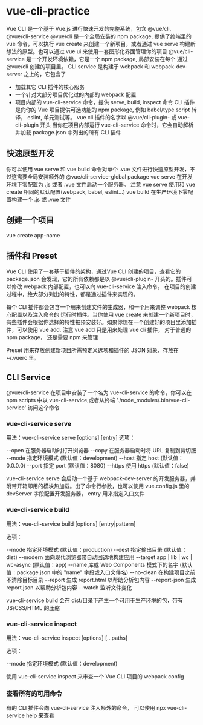 # vue-cli-practice

Vue CLI 是一个基于 Vue.js 进行快速开发的完整系统，包含 @vue/cli, @vue/cli-service
@vue/cli 是一个全局安装的 npm package, 提供了终端里的 vue 命令，可以执行 vue create 来创建一个新项目，或者通过 vue serve 构建新想法的原型。也可以通过 vue ui 来使用一套图形化界面管理你的项目
@vue/cli-service 是一个开发环境依赖，它是一个 npm package, 局部安装在每个 通过 @vue/cli 创建的项目里。 CLI service 是构建于 webpack 和 webpack-dev-server 之上的，它包含了
  * 加载其它 CLI 插件的核心服务
  * 一个针对大部分项目优化过的内部的 webpack 配置
  * 项目内部的 vue-cli-service 命令，提供 serve, build, inspect 命令
CLI 插件是向你的 Vue 项目提供可选功能的 npm package, 例如 babel/type script 转译， eslint, 单元测试等。 vue cli 插件的名字以 @vue/cli-plugin- 或 vue-cli-plugin 开头
当你在项目内部运行 vue-cli-service 命令时，它会自动解析并加载 package.json 中列出的所有 CLI 插件

## 快速原型开发
你可以使用 vue serve 和 vue build 命令对单个 .vue 文件进行快速原型开发，不过这需要全局安装额外的 @vue/cli-service-global package
vue serve 在开发环境下零配置为 .js 或者 .vue 文件启动一个服务器。 注意 vue serve 使用和 vue create 相同的默认配置(webpack, babel, eslint...)
vue build 在生产环境下零配置构建一个 .js 或 .vue 文件

## 创建一个项目
vue create app-name

## 插件和 Preset
Vue CLI 使用了一套基于插件的架构，通过Vue CLI 创建的项目，查看它的 package.json 会发现，它的所有依赖都是以 @vue/cli-plugin- 开头的。插件可以修改 webpack 内部配置，也可以向 vue-cli-service 注入命令。
在项目的创建过程中，绝大部分列出的特性，都是通过插件来实现的。

每个 CLI 插件都会包含一个用来创建文件的生成器，和一个用来调整 webpack 核心配置以及注入命令的 运行时插件。当你使用 vue create 来创建一个新项目时，有些插件会根据你选择的特性被预安装好。如果你想在一个创建好的项目里添加插件，可以使用 vue add.
注意 vue add 只是用来处理 vue cli 插件， 对于普通的 npm package， 还是需要 npm 来管理

Preset 用来存放创建新项目所需预定义选项和插件的 JSON 对象，存放在~/.vuerc 里。

## CLI Service
@vue/cli-service 在项目中安装了一个名为 vue-cli-service 的命令，你可以在 npm scripts 中以 vue-cli-service,或者从终端 './node_modules/.bin/vue-cli-service' 访问这个命令

### vue-cli-service serve
用法：vue-cli-service serve [options] [entry]
选项：

  --open    在服务器启动时打开浏览器
  --copy    在服务器启动时将 URL 复制到剪切版
  --mode    指定环境模式 (默认值：development)
  --host    指定 host (默认值：0.0.0.0)
  --port    指定 port (默认值：8080)
  --https   使用 https (默认值：false)

vue-cli-service serve 会启动一个基于 webpack-dev-server 的开发服务器，并附带开箱即用的模块热加载。出了命令行参数，也可以使用 vue.config.js 里的 devServer 字段配置开发服务器， entry 用来指定入口文件

### vue-cli-service build
用法：vue-cli-service build [options] [entry|pattern]

选项：

  --mode        指定环境模式 (默认值：production)
  --dest        指定输出目录 (默认值：dist)
  --modern      面向现代浏览器带自动回退地构建应用
  --target      app | lib | wc | wc-async (默认值：app)
  --name        库或 Web Components 模式下的名字 (默认值：package.json 中的 "name" 字段或入口文件名)
  --no-clean    在构建项目之前不清除目标目录
  --report      生成 report.html 以帮助分析包内容
  --report-json 生成 report.json 以帮助分析包内容
  --watch       监听文件变化

vue-cli-service build 会在 dist/目录下产生一个可用于生产环境的包，带有 JS/CSS/HTML 的压缩

### vue-cli-service inspect
用法：vue-cli-service inspect [options] [...paths]

选项：

  --mode    指定环境模式 (默认值：development)

使用 vue-cli-service inspect 来审查一个 Vue CLI 项目的 webpack config

### 查看所有的可用命令
有的 CLI 插件会向 vue-cli-service 注入额外的命令， 可以使用 npx vue-cli-service help 来查看
